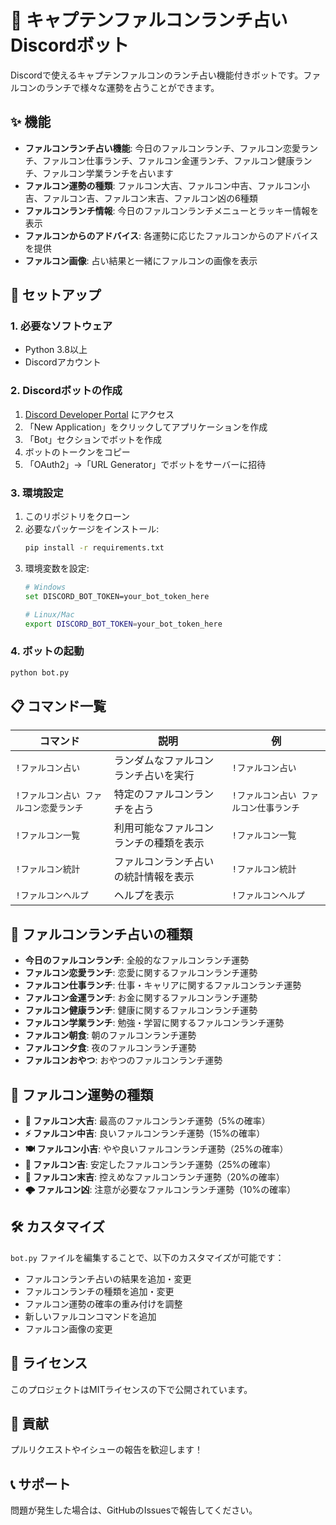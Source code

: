# 🦅 キャプテンファルコンランチ占いDiscordボット

Discordで使えるキャプテンファルコンのランチ占い機能付きボットです。ファルコンのランチで様々な運勢を占うことができます。

## ✨ 機能

- **ファルコンランチ占い機能**: 今日のファルコンランチ、ファルコン恋愛ランチ、ファルコン仕事ランチ、ファルコン金運ランチ、ファルコン健康ランチ、ファルコン学業ランチを占います
- **ファルコン運勢の種類**: ファルコン大吉、ファルコン中吉、ファルコン小吉、ファルコン吉、ファルコン末吉、ファルコン凶の6種類
- **ファルコンランチ情報**: 今日のファルコンランチメニューとラッキー情報を表示
- **ファルコンからのアドバイス**: 各運勢に応じたファルコンからのアドバイスを提供
- **ファルコン画像**: 占い結果と一緒にファルコンの画像を表示

## 🚀 セットアップ

### 1. 必要なソフトウェア
- Python 3.8以上
- Discordアカウント

### 2. Discordボットの作成
1. [Discord Developer Portal](https://discord.com/developers/applications) にアクセス
2. 「New Application」をクリックしてアプリケーションを作成
3. 「Bot」セクションでボットを作成
4. ボットのトークンをコピー
5. 「OAuth2」→「URL Generator」でボットをサーバーに招待

### 3. 環境設定
1. このリポジトリをクローン
2. 必要なパッケージをインストール:
   ```bash
   pip install -r requirements.txt
   ```
3. 環境変数を設定:
   ```bash
   # Windows
   set DISCORD_BOT_TOKEN=your_bot_token_here
   
   # Linux/Mac
   export DISCORD_BOT_TOKEN=your_bot_token_here
   ```

### 4. ボットの起動
```bash
python bot.py
```

## 📋 コマンド一覧

| コマンド | 説明 | 例 |
|---------|------|-----|
| `!ファルコン占い` | ランダムなファルコンランチ占いを実行 | `!ファルコン占い` |
| `!ファルコン占い ファルコン恋愛ランチ` | 特定のファルコンランチを占う | `!ファルコン占い ファルコン仕事ランチ` |
| `!ファルコン一覧` | 利用可能なファルコンランチの種類を表示 | `!ファルコン一覧` |
| `!ファルコン統計` | ファルコンランチ占いの統計情報を表示 | `!ファルコン統計` |
| `!ファルコンヘルプ` | ヘルプを表示 | `!ファルコンヘルプ` |

## 🎯 ファルコンランチ占いの種類

- **今日のファルコンランチ**: 全般的なファルコンランチ運勢
- **ファルコン恋愛ランチ**: 恋愛に関するファルコンランチ運勢
- **ファルコン仕事ランチ**: 仕事・キャリアに関するファルコンランチ運勢
- **ファルコン金運ランチ**: お金に関するファルコンランチ運勢
- **ファルコン健康ランチ**: 健康に関するファルコンランチ運勢
- **ファルコン学業ランチ**: 勉強・学習に関するファルコンランチ運勢
- **ファルコン朝食**: 朝のファルコンランチ運勢
- **ファルコン夕食**: 夜のファルコンランチ運勢
- **ファルコンおやつ**: おやつのファルコンランチ運勢

## 🔮 ファルコン運勢の種類

- **🦅 ファルコン大吉**: 最高のファルコンランチ運勢（5%の確率）
- **⚡ ファルコン中吉**: 良いファルコンランチ運勢（15%の確率）
- **🍽️ ファルコン小吉**: やや良いファルコンランチ運勢（25%の確率）
- **🥪 ファルコン吉**: 安定したファルコンランチ運勢（25%の確率）
- **🌅 ファルコン末吉**: 控えめなファルコンランチ運勢（20%の確率）
- **🌩️ ファルコン凶**: 注意が必要なファルコンランチ運勢（10%の確率）

## 🛠️ カスタマイズ

`bot.py` ファイルを編集することで、以下のカスタマイズが可能です：

- ファルコンランチ占いの結果を追加・変更
- ファルコンランチの種類を追加・変更
- ファルコン運勢の確率の重み付けを調整
- 新しいファルコンコマンドを追加
- ファルコン画像の変更

## 📝 ライセンス

このプロジェクトはMITライセンスの下で公開されています。

## 🤝 貢献

プルリクエストやイシューの報告を歓迎します！

## 📞 サポート

問題が発生した場合は、GitHubのIssuesで報告してください。
